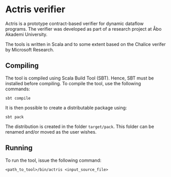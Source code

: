 # Actris verifier

Actris is a prototype contract-based verifier for dynamic dataflow programs. The verifier was developed as part of a research project at Åbo Akademi University.

The tools is written in Scala and to some extent based on the Chalice verifer by Microsoft Research.

## Compiling

The tool is compiled using Scala Build Tool (SBT). Hence, SBT must be installed before compiling. To compile the tool, use the following commands:

```
sbt compile
```

It is then possible to create a distributable package using:

```
sbt pack
```

The distribution is created in the folder ```target/pack```. This folder can be renamed and/or moved as the user wishes.

## Running

To run the tool, issue the following command:

```
<path_to_tool>/bin/actris <input_source_file>
```
